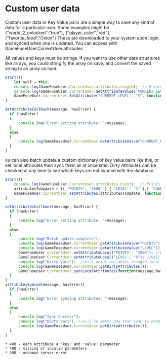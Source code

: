 # Custom user data

Custom user data or Key Value pairs are a simple way to save any kind of data for a particular user. Some examples might be {"world_2_unlocked":"true"}, {"player_color","red"}, {"favorite_food","Onion"} These are downloaded to your system upon login, and synced when one is updated. You can access with GameFuseUser.CurrentUser.attributes

All values and keys must be strings. If you want to use other data structures like arrays, you could stringify the array on save, and convert the saved string to an array on load.

```jsx
Start(){
    let self = this;
    console.log(GameFuseUser.CurrentUser.attributes.length);  // Prints 0
    console.log(GameFuseUser.CurrentUser.GetAttributeValue("CURRENT_LEVEL") == null); // Prints true
    GameFuseUser.CurrentUser.SetAttribute("CURRENT_LEVEL", "5", function(message,hasError){self.SetAttributeCallback(message,hasError)});
}

SetAttributeCallback(message, hasError) {
  if (hasError)
  {
      console.log("Error setting attribute: "+message);
  }
  else
  {
      console.log(GameFuseUser.CurrentUser.GetAttributeValue("CURRENT_LEVEL")); // Prints "5"
  }
}

```

ou can also batch update a custom dictionary of key value pairs like this, or set local attributes then sync them all at once later. Dirty Attributes can be checked at any time to see which keys are not synced with the database.

```jsx
Start(){
    console.log(GameFuseUser.CurrentUser.attributes.Count);  // Prints 0
    attributesToUpdate = {{ "POINTS": "1000" },{ "LEVEL": "5" },{ "CHARACTER": "Ninja" }};
    GameFuseUser.CurrentUser.setAttributes(attributesToUpdate, function(message,hasError){self.setAttributesCallback(message,hasError)});
}

setAttributesCallback(message, hasError) {
  if (hasError)
  {
      console.log("Error setting attribute: "+message);
  }
  else
  {
      console.log("Batch update complete");
      console.log(GameFuseUser.CurrentUser.getAttributeValue("POINTS")); // Prints "1000"
      console.log(GameFuseUser.CurrentUser.getAttributeValue("LEVEL")); // Prints "5"
      GameFuseUser.CurrentUser.setAttributeLocal("POINTS", "2000"); //will set locally but not sync with db
      GameFuseUser.CurrentUser.setAttributeLocal("LEVEL", "6"); //will set locally but not sync with db
      console.log("Dirty Vars");  //will print variables changed locally
      console.log(GameFuseUser.CurrentUser.getDirtyAttributes());
      GameFuseUser.CurrentUser.syncLocalAttributes(function(message,hasError){self.attributesSynced(message,hasError)}); //will update "SCORE" + "LEVEL"
  }
}
attributesSynced(message, hasError){
  if (hasError)
  {
      console.log("Error syncing attributes: "+message);
  }
  else
  {
      console.log("Sync Success");
      console.log("Dirty Vars"); //will be empty now that sync is done
      console.log(GameFuseUser.CurrentUser.getDirtyAttributes());
  }
}

```

```
* 400 - each attribute a 'key' and 'value' parameter
* 400 - missing or invalid parameters
* 500 - unknown server error
```